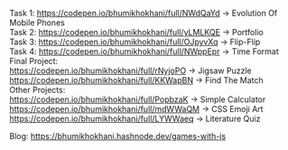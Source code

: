 Task 1: https://codepen.io/bhumikhokhani/full/NWdQaYd -> Evolution Of Mobile Phones </br>
Task 2: https://codepen.io/bhumikhokhani/full/yLMLKQE -> Portfolio </br>
Task 3: https://codepen.io/bhumikhokhani/full/OJpyvXq -> Flip-Flip </br>
Task 4: https://codepen.io/bhumikhokhani/full/NWppEpr -> Time Format </br>
Final Project: </br>
https://codepen.io/bhumikhokhani/full/rNyjoPO -> Jigsaw Puzzle </br>
https://codepen.io/bhumikhokhani/full/KKWapBN -> Find The Match </br>
Other Projects: </br>
https://codepen.io/bhumikhokhani/full/PopbzaK -> Simple Calculator </br>
https://codepen.io/bhumikhokhani/full/mdWWaQM -> CSS Emoji Art </br>
https://codepen.io/bhumikhokhani/full/LYWWaeq -> Literature Quiz </br>

Blog: https://bhumikhokhani.hashnode.dev/games-with-js
